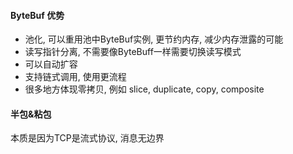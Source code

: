 #### ByteBuf 优势

- 池化, 可以重用池中ByteBuf实例, 更节约内存, 减少内存泄露的可能
- 读写指针分离, 不需要像ByteBuff一样需要切换读写模式
- 可以自动扩容
- 支持链式调用, 使用更流程
- 很多地方体现零拷贝, 例如 slice, duplicate, copy, composite

#### 半包&粘包

本质是因为TCP是流式协议, 消息无边界
 